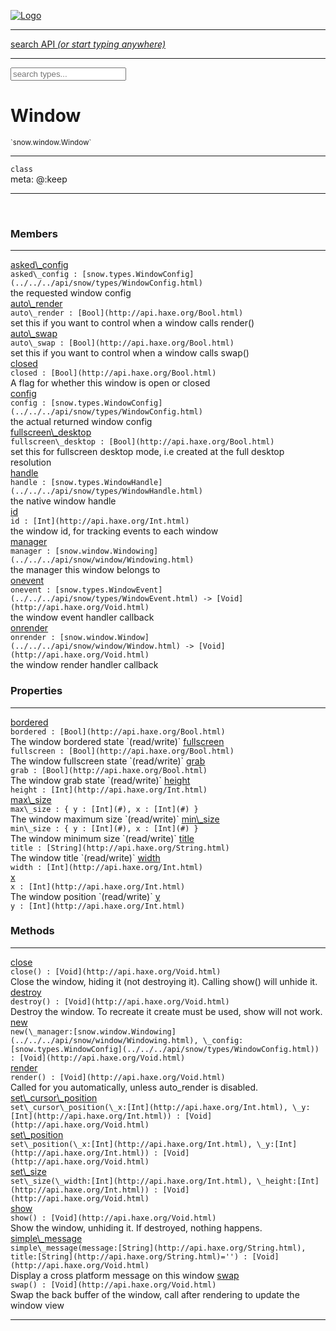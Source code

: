 
[![Logo](../../../images/logo.png)](../../../api/index.html)

<hr/>
<a href="#" id="search_bar" onclick="return;"><div> search API <em>(or start typing anywhere)</em> </div></a>
<hr/>

<script src="../../../js/omnibar.js"> </script>
<link rel="stylesheet" type="text/css" href="../../../css/omnibar.css" media="all">

<div id="omnibar"> <a href="#" onclick="return" id="omnibar_close"></a> <input id="omnibar_text" type="text" placeholder="search types..."></input></div>
<script  id="typelist" data-relpath="../../../" data-types="snow.App,snow.AppFixedTimestep,snow.Core,snow.CoreBinding,snow.Log,snow.Snow,snow.assets.Asset,snow.assets.AssetAudio,snow.assets.AssetBytes,snow.assets.AssetImage,snow.assets.AssetSystem,snow.assets.AssetSystemBinding,snow.assets.AssetText,snow.assets.Assets,snow.audio.Audio,snow.audio.AudioSystem,snow.audio.AudioSystemBinding,snow.audio.Sound,snow.audio.SoundBinding,snow.audio.SoundStream,snow.audio.openal.AL,snow.audio.openal.ALC,snow.audio.openal.Context,snow.audio.openal.Device,snow.input.Input,snow.input.InputSystem,snow.input.InputSystemBinding,snow.input.Keycodes,snow.input.MapIntBool,snow.input.MapIntFloat,snow.input.Scancodes,snow.io.IO,snow.io.IOSystem,snow.io.IOSystemBinding,snow.platform.native.Core,snow.platform.native.StaticSnow,snow.platform.native.assets.AssetSystem,snow.platform.native.audio.AudioSystem,snow.platform.native.audio.Sound,snow.platform.native.audio.SoundStream,snow.platform.native.audio.openal.AL,snow.platform.native.audio.openal.ALC,snow.platform.native.audio.openal.AudioSystem,snow.platform.native.audio.openal.Context,snow.platform.native.audio.openal.Device,snow.platform.native.audio.openal.OpenALHelper,snow.platform.native.audio.openal.Sound,snow.platform.native.audio.openal.SoundStream,snow.platform.native.audio.openal._AL.Context_Impl_,snow.platform.native.audio.openal._AL.Device_Impl_,snow.platform.native.input.InputSystem,snow.platform.native.input.sdl.ControllerEventType,snow.platform.native.input.sdl.GamepadEventTypes,snow.platform.native.input.sdl.InputSystem,snow.platform.native.input.sdl.KeyEventType,snow.platform.native.input.sdl.KeyEventTypes,snow.platform.native.input.sdl.ModValue,snow.platform.native.input.sdl.MouseEventType,snow.platform.native.input.sdl.MouseEventTypes,snow.platform.native.input.sdl.TouchEventTypes,snow.platform.native.input.sdl.TouchState,snow.platform.native.io.IOFile,snow.platform.native.io.IOSystem,snow.platform.native.render.opengl.GL,snow.platform.native.render.opengl.GLActiveInfo,snow.platform.native.render.opengl.GLBuffer,snow.platform.native.render.opengl.GLContextAttributes,snow.platform.native.render.opengl.GLFBO,snow.platform.native.render.opengl.GLFramebuffer,snow.platform.native.render.opengl.GLObject,snow.platform.native.render.opengl.GLProgram,snow.platform.native.render.opengl.GLRBO,snow.platform.native.render.opengl.GLRenderbuffer,snow.platform.native.render.opengl.GLShader,snow.platform.native.render.opengl.GLShaderPrecisionFormat,snow.platform.native.render.opengl.GLTexture,snow.platform.native.render.opengl.GLUniformLocation,snow.platform.native.render.opengl._GL.GLFramebuffer_Impl_,snow.platform.native.render.opengl._GL.GLRenderbuffer_Impl_,snow.platform.native.utils.ArrayBuffer,snow.platform.native.utils.ArrayBufferView,snow.platform.native.utils.ByteArray,snow.platform.native.utils.Compression,snow.platform.native.utils.Float32Array,snow.platform.native.utils.Int16Array,snow.platform.native.utils.Int32Array,snow.platform.native.utils.Int8Array,snow.platform.native.utils.UInt16Array,snow.platform.native.utils.UInt32Array,snow.platform.native.utils.UInt8Array,snow.platform.native.utils.UInt8ClampedArray,snow.platform.native.window.WindowSystem,snow.platform.native.window.sdl.WindowSystem,snow.platform.web.assets.psd.PSD,snow.platform.web.audio.AudioSystem,snow.platform.web.audio.Sound,snow.platform.web.audio.SoundStream,snow.platform.web.audio.howlerjs.AudioParams,snow.platform.web.audio.howlerjs.AudioSystem,snow.platform.web.audio.howlerjs.Howl,snow.platform.web.audio.howlerjs.Howler,snow.platform.web.audio.howlerjs.SoundStream,snow.platform.web.audio.howlerjs.SpriteParams,snow.render.opengl.GL,snow.render.opengl.GLActiveInfo,snow.render.opengl.GLBuffer,snow.render.opengl.GLContextAttributes,snow.render.opengl.GLFramebuffer,snow.render.opengl.GLProgram,snow.render.opengl.GLRenderbuffer,snow.render.opengl.GLShader,snow.render.opengl.GLTexture,snow.render.opengl.GLUniformLocation,snow.types.AppConfig,snow.types.AppConfigNative,snow.types.AppConfigWeb,snow.types.AssetAudioOptions,snow.types.AssetBytesOptions,snow.types.AssetImageOptions,snow.types.AssetInfo,snow.types.AssetTextOptions,snow.types.AssetType,snow.types.AudioDataBlob,snow.types.AudioDataInfo,snow.types.AudioFormatType,snow.types.AudioHandle,snow.types.AudioInfo,snow.types.DisplayMode,snow.types.FileEvent,snow.types.FileEventType,snow.types.FileEvents,snow.types.FileFilter,snow.types.GamepadDeviceEventType,snow.types.ImageInfo,snow.types.InputEvent,snow.types.InputEventType,snow.types.InputEvents,snow.types.Key,snow.types.ModState,snow.types.Scan,snow.types.SnowConfig,snow.types.SystemEvent,snow.types.SystemEventType,snow.types.SystemEvents,snow.types.TextEventType,snow.types.WindowConfig,snow.types.WindowEvent,snow.types.WindowEventType,snow.types.WindowEvents,snow.types.WindowHandle,snow.utils.AbstractClass,snow.utils.AbstractClassBuilder,snow.utils.ArrayBuffer,snow.utils.ArrayBufferView,snow.utils.ByteArray,snow.utils.Float32Array,snow.utils.IDataInput,snow.utils.IMemoryRange,snow.utils.Int16Array,snow.utils.Int32Array,snow.utils.Int8Array,snow.utils.Libs,snow.utils.Timer,snow.utils.UInt16Array,snow.utils.UInt32Array,snow.utils.UInt8Array,snow.utils.UIntClamped8Array,snow.utils._AbstractClass.StringMap,snow.utils.format.png.Chunk,snow.utils.format.png.Color,snow.utils.format.png.Data,snow.utils.format.png.Header,snow.utils.format.png.Reader,snow.utils.format.png.Tools,snow.utils.format.png.Writer,snow.utils.format.tools.Adler32,snow.utils.format.tools.Deflate,snow.utils.format.tools.HuffTools,snow.utils.format.tools.Huffman,snow.utils.format.tools.Inflate,snow.utils.format.tools.InflateImpl,snow.utils.format.tools.MemoryBytes,snow.utils.format.tools._InflateImpl.State,snow.utils.format.tools._InflateImpl.Window,snow.window.Window,snow.window.WindowSystem,snow.window.WindowSystemBinding,snow.window.Windowing"></script>


<h1>Window</h1>
<small>`snow.window.Window`</small>



<hr/>

`class`<br/><span class="meta">
meta: @:keep</span>

<hr/>


&nbsp;
&nbsp;




<h3>Members</h3> <hr/><span class="member apipage">
                <a name="asked_config"><a class="lift" href="#asked_config">asked\_config</a></a><div class="clear"></div>
                <code class="signature apipage">asked\_config : [snow.types.WindowConfig](../../../api/snow/types/WindowConfig.html)</code><br/></span>
            <span class="small_desc_flat">the requested window config</span><br/><span class="member apipage">
                <a name="auto_render"><a class="lift" href="#auto_render">auto\_render</a></a><div class="clear"></div>
                <code class="signature apipage">auto\_render : [Bool](http://api.haxe.org/Bool.html)</code><br/></span>
            <span class="small_desc_flat">set this if you want to control when a window calls render()</span><br/><span class="member apipage">
                <a name="auto_swap"><a class="lift" href="#auto_swap">auto\_swap</a></a><div class="clear"></div>
                <code class="signature apipage">auto\_swap : [Bool](http://api.haxe.org/Bool.html)</code><br/></span>
            <span class="small_desc_flat">set this if you want to control when a window calls swap()</span><br/><span class="member apipage">
                <a name="closed"><a class="lift" href="#closed">closed</a></a><div class="clear"></div>
                <code class="signature apipage">closed : [Bool](http://api.haxe.org/Bool.html)</code><br/></span>
            <span class="small_desc_flat">A flag for whether this window is open or closed</span><br/><span class="member apipage">
                <a name="config"><a class="lift" href="#config">config</a></a><div class="clear"></div>
                <code class="signature apipage">config : [snow.types.WindowConfig](../../../api/snow/types/WindowConfig.html)</code><br/></span>
            <span class="small_desc_flat">the actual returned window config</span><br/><span class="member apipage">
                <a name="fullscreen_desktop"><a class="lift" href="#fullscreen_desktop">fullscreen\_desktop</a></a><div class="clear"></div>
                <code class="signature apipage">fullscreen\_desktop : [Bool](http://api.haxe.org/Bool.html)</code><br/></span>
            <span class="small_desc_flat">set this for fullscreen desktop mode, i.e created at the full desktop resolution</span><br/><span class="member apipage">
                <a name="handle"><a class="lift" href="#handle">handle</a></a><div class="clear"></div>
                <code class="signature apipage">handle : [snow.types.WindowHandle](../../../api/snow/types/WindowHandle.html)</code><br/></span>
            <span class="small_desc_flat">the native window handle</span><br/><span class="member apipage">
                <a name="id"><a class="lift" href="#id">id</a></a><div class="clear"></div>
                <code class="signature apipage">id : [Int](http://api.haxe.org/Int.html)</code><br/></span>
            <span class="small_desc_flat">the window id, for tracking events to each window</span><br/><span class="member apipage">
                <a name="manager"><a class="lift" href="#manager">manager</a></a><div class="clear"></div>
                <code class="signature apipage">manager : [snow.window.Windowing](../../../api/snow/window/Windowing.html)</code><br/></span>
            <span class="small_desc_flat">the manager this window belongs to</span><br/><span class="member apipage">
                <a name="onevent"><a class="lift" href="#onevent">onevent</a></a><div class="clear"></div>
                <code class="signature apipage">onevent : [snow.types.WindowEvent](../../../api/snow/types/WindowEvent.html)&nbsp;-&gt; [Void](http://api.haxe.org/Void.html)</code><br/></span>
            <span class="small_desc_flat">the window event handler callback</span><br/><span class="member apipage">
                <a name="onrender"><a class="lift" href="#onrender">onrender</a></a><div class="clear"></div>
                <code class="signature apipage">onrender : [snow.window.Window](../../../api/snow/window/Window.html)&nbsp;-&gt; [Void](http://api.haxe.org/Void.html)</code><br/></span>
            <span class="small_desc_flat">the window render handler callback</span><br/>

<h3>Properties</h3> <hr/><span class="member apipage">
                <a name="bordered"><a class="lift" href="#bordered">bordered</a></a><div class="clear"></div>
                <code class="signature apipage">bordered : [Bool](http://api.haxe.org/Bool.html)</code><br/></span>
            <span class="small_desc_flat">The window bordered state `(read/write)`</span><span class="member apipage">
                <a name="fullscreen"><a class="lift" href="#fullscreen">fullscreen</a></a><div class="clear"></div>
                <code class="signature apipage">fullscreen : [Bool](http://api.haxe.org/Bool.html)</code><br/></span>
            <span class="small_desc_flat">The window fullscreen state `(read/write)`</span><span class="member apipage">
                <a name="grab"><a class="lift" href="#grab">grab</a></a><div class="clear"></div>
                <code class="signature apipage">grab : [Bool](http://api.haxe.org/Bool.html)</code><br/></span>
            <span class="small_desc_flat">The window grab state `(read/write)`</span><span class="member apipage">
                <a name="height"><a class="lift" href="#height">height</a></a><div class="clear"></div>
                <code class="signature apipage">height : [Int](http://api.haxe.org/Int.html)</code><br/></span>
            <span class="small_desc_flat"></span><span class="member apipage">
                <a name="max_size"><a class="lift" href="#max_size">max\_size</a></a><div class="clear"></div>
                <code class="signature apipage">max\_size : { y : [Int](#), x : [Int](#) }</code><br/></span>
            <span class="small_desc_flat">The window maximum size `(read/write)`</span><span class="member apipage">
                <a name="min_size"><a class="lift" href="#min_size">min\_size</a></a><div class="clear"></div>
                <code class="signature apipage">min\_size : { y : [Int](#), x : [Int](#) }</code><br/></span>
            <span class="small_desc_flat">The window minimum size `(read/write)`</span><span class="member apipage">
                <a name="title"><a class="lift" href="#title">title</a></a><div class="clear"></div>
                <code class="signature apipage">title : [String](http://api.haxe.org/String.html)</code><br/></span>
            <span class="small_desc_flat">The window title `(read/write)`</span><span class="member apipage">
                <a name="width"><a class="lift" href="#width">width</a></a><div class="clear"></div>
                <code class="signature apipage">width : [Int](http://api.haxe.org/Int.html)</code><br/></span>
            <span class="small_desc_flat"></span><span class="member apipage">
                <a name="x"><a class="lift" href="#x">x</a></a><div class="clear"></div>
                <code class="signature apipage">x : [Int](http://api.haxe.org/Int.html)</code><br/></span>
            <span class="small_desc_flat">The window position `(read/write)`</span><span class="member apipage">
                <a name="y"><a class="lift" href="#y">y</a></a><div class="clear"></div>
                <code class="signature apipage">y : [Int](http://api.haxe.org/Int.html)</code><br/></span>
            <span class="small_desc_flat"></span>

<h3>Methods</h3> <hr/><span class="method apipage">
            <a name="close"><a class="lift" href="#close">close</a></a><div class="clear"></div>
            <code class="signature apipage">close() : [Void](http://api.haxe.org/Void.html)</code><br/><span class="small_desc_flat">Close the window, hiding it (not destroying it). Calling show() will unhide it.</span>


</span>
<span class="method apipage">
            <a name="destroy"><a class="lift" href="#destroy">destroy</a></a><div class="clear"></div>
            <code class="signature apipage">destroy() : [Void](http://api.haxe.org/Void.html)</code><br/><span class="small_desc_flat">Destroy the window. To recreate it create must be used, show will not work.</span>


</span>
<span class="method apipage">
            <a name="new"><a class="lift" href="#new">new</a></a><div class="clear"></div>
            <code class="signature apipage">new(\_manager:[snow.window.Windowing](../../../api/snow/window/Windowing.html)<span></span>, \_config:[snow.types.WindowConfig](../../../api/snow/types/WindowConfig.html)<span></span>) : [Void](http://api.haxe.org/Void.html)</code><br/><span class="small_desc_flat"></span>


</span>
<span class="method apipage">
            <a name="render"><a class="lift" href="#render">render</a></a><div class="clear"></div>
            <code class="signature apipage">render() : [Void](http://api.haxe.org/Void.html)</code><br/><span class="small_desc_flat">Called for you automatically, unless auto_render is disabled.</span>


</span>
<span class="method apipage">
            <a name="set_cursor_position"><a class="lift" href="#set_cursor_position">set\_cursor\_position</a></a><div class="clear"></div>
            <code class="signature apipage">set\_cursor\_position(\_x:[Int](http://api.haxe.org/Int.html)<span></span>, \_y:[Int](http://api.haxe.org/Int.html)<span></span>) : [Void](http://api.haxe.org/Void.html)</code><br/><span class="small_desc_flat"></span>


</span>
<span class="method apipage">
            <a name="set_position"><a class="lift" href="#set_position">set\_position</a></a><div class="clear"></div>
            <code class="signature apipage">set\_position(\_x:[Int](http://api.haxe.org/Int.html)<span></span>, \_y:[Int](http://api.haxe.org/Int.html)<span></span>) : [Void](http://api.haxe.org/Void.html)</code><br/><span class="small_desc_flat"></span>


</span>
<span class="method apipage">
            <a name="set_size"><a class="lift" href="#set_size">set\_size</a></a><div class="clear"></div>
            <code class="signature apipage">set\_size(\_width:[Int](http://api.haxe.org/Int.html)<span></span>, \_height:[Int](http://api.haxe.org/Int.html)<span></span>) : [Void](http://api.haxe.org/Void.html)</code><br/><span class="small_desc_flat"></span>


</span>
<span class="method apipage">
            <a name="show"><a class="lift" href="#show">show</a></a><div class="clear"></div>
            <code class="signature apipage">show() : [Void](http://api.haxe.org/Void.html)</code><br/><span class="small_desc_flat">Show the window, unhiding it. If destroyed, nothing happens.</span>


</span>
<span class="method apipage">
            <a name="simple_message"><a class="lift" href="#simple_message">simple\_message</a></a><div class="clear"></div>
            <code class="signature apipage">simple\_message(message:[String](http://api.haxe.org/String.html)<span></span>, title:[String](http://api.haxe.org/String.html)<span>=&#x27;&#x27;</span>) : [Void](http://api.haxe.org/Void.html)</code><br/><span class="small_desc_flat">Display a cross platform message on this window</span>


</span>
<span class="method apipage">
            <a name="swap"><a class="lift" href="#swap">swap</a></a><div class="clear"></div>
            <code class="signature apipage">swap() : [Void](http://api.haxe.org/Void.html)</code><br/><span class="small_desc_flat">Swap the back buffer of the window, call after rendering to update the window view</span>


</span>



<hr/>

&nbsp;
&nbsp;
&nbsp;
&nbsp;